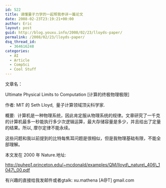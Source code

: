 ```yaml
---
id: 522
title: 请懂量子力学的一起帮我参详一篇论文
date: 2008-02-23T23:19:21+00:00
author: Eric
layout: post
guid: http://blog.youxu.info/2008/02/23/lloyds-paper/
permalink: /2008/02/23/lloyds-paper/
dsq_thread_id:
  - 364616248
categories:
  - AI
  - Article
  - CompSci
  - Cool Stuff
---
```

文章名：

Ultimate Physical Limits to Computation [计算的终极物理极限]

作者: MIT 的 Seth Lloyd,  量子计算领域顶尖科学家.

概要:  计算机是一种物理系统，因此肯定服从物理系统的规律。文章研究了一千克的计算机最多一秒能执行多少次逻辑运算，最大存储容量是多少，并且给出了定量的结果。所以, 摩尔定律不能永续。

这些问题和我以前提到的比特每焦耳问题是很相似，但是我物理基础有限，不能全部理解。
  
本文发在 2000 年 Nature.地址: 

http://puhep1.princeton.edu/~mcdonald/examples/QM/lloyd\_nature\_406\_1047\_00.pdf

有兴趣的直接给我发邮件或者gtalk: xu.mathena [A@T] gmail.com